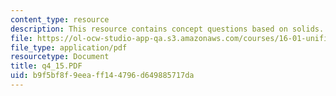```yaml
---
content_type: resource
description: This resource contains concept questions based on solids.
file: https://ol-ocw-studio-app-qa.s3.amazonaws.com/courses/16-01-unified-engineering-i-ii-iii-iv-fall-2005-spring-2006/b9f5bf8f9eeaff144796d649885717da_q4_15.PDF
file_type: application/pdf
resourcetype: Document
title: q4_15.PDF
uid: b9f5bf8f-9eea-ff14-4796-d649885717da
---
```

